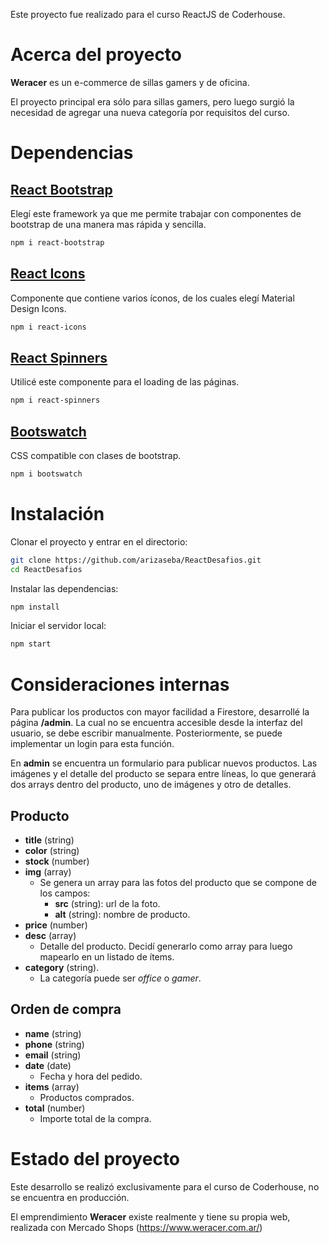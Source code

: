 Este proyecto fue realizado para el curso ReactJS de Coderhouse.

# Acerca del proyecto
**Weracer** es un e-commerce de sillas gamers y de oficina.

El proyecto principal era sólo para sillas gamers, pero luego surgió la necesidad de agregar una nueva categoría por requisitos del curso.

# Dependencias
## [React Bootstrap](https://react-bootstrap.github.io/)
Elegí este framework ya que me permite trabajar con componentes de bootstrap de una manera mas rápida y sencilla.
```bash
npm i react-bootstrap
```

## [React Icons](https://react-icons.github.io/react-icons/)
Componente que contiene varios íconos, de los cuales elegí Material Design Icons.
```bash
npm i react-icons
```

## [React Spinners](https://www.davidhu.io/react-spinners/)
Utilicé este componente para el loading de las páginas.
```bash
npm i react-spinners
```

## [Bootswatch](https://bootswatch.com/lux/)
CSS compatible con clases de bootstrap.
```bash
npm i bootswatch
```

# Instalación
Clonar el proyecto y entrar en el directorio:
```bash
git clone https://github.com/arizaseba/ReactDesafios.git
cd ReactDesafios
```
Instalar las dependencias:
```bash
npm install
```
Iniciar el servidor local:
```bash
npm start
```

# Consideraciones internas
Para publicar los productos con mayor facilidad a Firestore, desarrollé la página **/admin**. La cual no se encuentra accesible desde la interfaz del usuario, se debe escribir manualmente. Posteriormente, se puede implementar un login para esta función.

En **admin** se encuentra un formulario para publicar nuevos productos. Las imágenes y el detalle del producto se separa entre líneas, lo que generará dos arrays dentro del producto, uno de imágenes y otro de detalles.

## Producto
- **title** (string)
- **color** (string)
- **stock** (number)
- **img** (array)
    - Se genera un array para las fotos del producto que se compone de los campos:
        - **src** (string): url de la foto.
        - **alt** (string): nombre de producto.
- **price** (number)
- **desc** (array)
    - Detalle del producto. Decidí generarlo como array para luego mapearlo en un listado de ítems.
- **category** (string).
    - La categoría puede ser *office* o *gamer*.

## Orden de compra
- **name** (string)
- **phone** (string)
- **email** (string)
- **date** (date)
    - Fecha y hora del pedido.
- **items** (array)
    - Productos comprados.
- **total** (number)
    - Importe total de la compra.

# Estado del proyecto
Este desarrollo se realizó exclusivamente para el curso de Coderhouse, no se encuentra en producción.

El emprendimiento **Weracer** existe realmente y tiene su propia web, realizada con Mercado Shops (https://www.weracer.com.ar/)